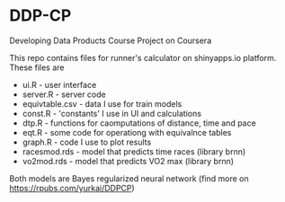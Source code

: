# DDP-CP
Developing Data Products Course Project on Coursera

This repo contains files for runner's calculator on shinyapps.io platform. These files are
* ui.R - user interface
* server.R - server code
* equivtable.csv - data I use for train models
* const.R - 'constants' I use in UI and calculations
* dtp.R - functions for caomputations of distance, time and pace
* eqt.R - some code for operationg with equivalnce tables
* graph.R - code I use to plot results
* racesmod.rds - model that predicts time races (library brnn)
* vo2mod.rds - model that predicts VO2 max (library brnn)

Both models are Bayes regularized neural network (find more on https://rpubs.com/yurkai/DDPCP)
